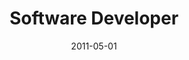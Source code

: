 ---
date: 2011-05-01
year: 2011
title: Software Developer
project: Medical Training Simulator Paul 
customer: asdf-systems
image: "/assets/images/simCharacters.jpg"
description: 1 year research project for the prototype development of the medical simulation puppet "Paul". Developed micro processor code for the sensors and motors in the puppet as well as the control interface for the trainer
tech: unity3d, assembler, c# , c++,
projectLink: https://simcharacters.com/en/products/paul/
---
